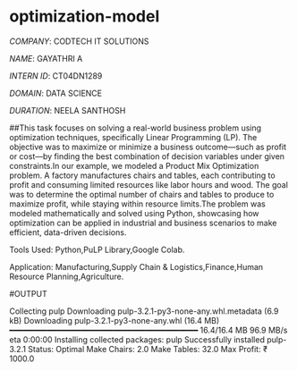 # optimization-model

*COMPANY*: CODTECH IT SOLUTIONS

*NAME*: GAYATHRI A

*INTERN ID*: CT04DN1289

*DOMAIN*: DATA SCIENCE

*DURATION*: NEELA SANTHOSH

##This task focuses on solving a real-world business problem using optimization techniques, specifically Linear Programming (LP). The objective was to maximize or minimize a business outcome—such as profit or cost—by finding the best combination of decision variables under given constraints.In our example, we modeled a Product Mix Optimization problem. A factory manufactures chairs and tables, each contributing to profit and consuming limited resources like labor hours and wood. The goal was to determine the optimal number of chairs and tables to produce to maximize profit, while staying within resource limits.The problem was modeled mathematically and solved using Python, showcasing how optimization can be applied in industrial and business scenarios to make efficient, data-driven decisions.

Tools Used: Python,PuLP Library,Google Colab.

Application: Manufacturing,Supply Chain & Logistics,Finance,Human Resource Planning,Agriculture.

#OUTPUT

Collecting pulp
  Downloading pulp-3.2.1-py3-none-any.whl.metadata (6.9 kB)
Downloading pulp-3.2.1-py3-none-any.whl (16.4 MB)
   ━━━━━━━━━━━━━━━━━━━━━━━━━━━━━━━━━━━━━━━━ 16.4/16.4 MB 96.9 MB/s eta 0:00:00
Installing collected packages: pulp
Successfully installed pulp-3.2.1
Status: Optimal
Make Chairs: 2.0
Make Tables: 32.0
Max Profit: ₹ 1000.0
